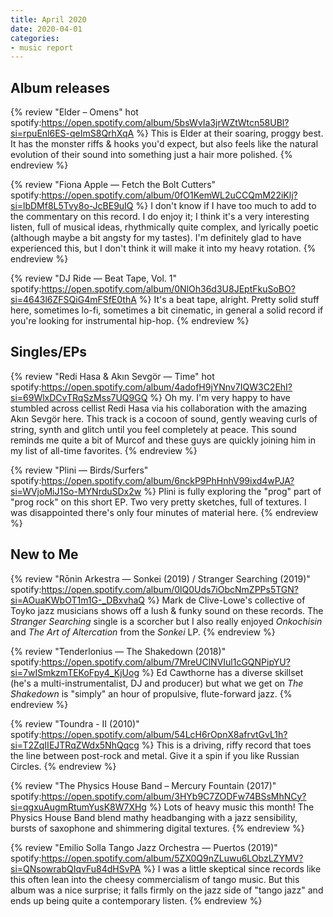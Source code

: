 ```yaml
---
title: April 2020
date: 2020-04-01
categories:
- music report
---
```


## Album releases

{% review "Elder – Omens" hot
  spotify:https://open.spotify.com/album/5bsWvIa3jrWZtWtcn58UBl?si=rpuEnl6ES-qeImS8QrhXqA
%}
  This is Elder at their soaring, proggy best. It has the monster riffs & hooks you'd expect, but also feels like the natural evolution of their sound into something just a hair more polished.
{% endreview %}

{% review "Fiona Apple — Fetch the Bolt Cutters"
  spotify:https://open.spotify.com/album/0fO1KemWL2uCCQmM22iKlj?si=lbDMf8L5Tvy8o-JcBE9uIQ
%}
  I don't know if I have too much to add to the commentary on this record. I do enjoy it; I think it's a very interesting listen, full of musical ideas, rhythmically quite complex, and lyrically poetic (although maybe a bit angsty for my tastes). I'm definitely glad to have experienced this, but I don't think it will make it into my heavy rotation.
{% endreview %}

{% review "DJ Ride — Beat Tape, Vol. 1"
  spotify:https://open.spotify.com/album/0NlOh36d3U8JEptFkuSoBO?si=4643l6ZFSQiG4mFSfE0thA
%}
  It's a beat tape, alright. Pretty solid stuff here, sometimes lo-fi, sometimes a bit cinematic, in general a solid record if you're looking for instrumental hip-hop.
{% endreview %}


## Singles/EPs

{% review "Redi Hasa & Akın Sevgör — Time" hot
  spotify:https://open.spotify.com/album/4adofH9jYNnv7IQW3C2EhI?si=69WlxDCvTRqSzMss7UQ9GQ
%}
  Oh my. I'm very happy to have stumbled across cellist Redi Hasa via his collaboration with the amazing Akın Sevgör here. This track is a cocoon of sound, gently weaving curls of string, synth and glitch until you feel completely at peace. This sound reminds me quite a bit of Murcof and these guys are quickly joining him in my list of all-time favorites.
{% endreview %}

{% review "Plini — Birds/Surfers"
  spotify:https://open.spotify.com/album/6nckP9PhHnhV99ixd4wPJA?si=WVjoMiJ1So-MYNrduSDx2w
%}
  Plini is fully exploring the "prog" part of "prog rock" on this short EP. Two very pretty sketches, full of textures. I was disappointed there's only four minutes of material here.
{% endreview %}


## New to Me

{% review "Rōnin Arkestra — Sonkei (2019) / Stranger Searching (2019)"
  spotify:https://open.spotify.com/album/0lQ0Uds7iObcNmZPPs5TGN?si=AOuaKWbOT1m1G-_DBxvhaQ
%}
  Mark de Clive-Lowe's collective of Toyko jazz musicians shows off a lush & funky sound on these records. The _Stranger Searching_ single is a scorcher but I also really enjoyed _Onkochisin_ and _The Art of Altercation_ from the _Sonkei_ LP.
{% endreview %}

{% review "Tenderlonius — The Shakedown (2018)"
  spotify:https://open.spotify.com/album/7MreUClNVIul1cGQNPipYU?si=7wISmkzmTEKoFpy4_KjUog
%}
  Ed Cawthorne has a diverse skillset (he's a multi-instrumentalist, DJ and producer) but what we get on _The Shakedown_ is "simply" an hour of propulsive, flute-forward jazz.
{% endreview %}

{% review "Toundra - II (2010)"
  spotify:https://open.spotify.com/album/54LcH6rOpnX8afrvtGvL1h?si=T2ZqIIEJTRqZWdx5NhQqcg
%}
  This is a driving, riffy record that toes the line between post-rock and metal. Give it a spin if you like Russian Circles.
{% endreview %}

{% review "The Physics House Band – Mercury Fountain (2017)"
  spotify:https://open.spotify.com/album/3HYb9C7ZODFw74BSsMhNCy?si=qgxuAugmRtumYusK8W7XHg
%}
  Lots of heavy music this month! The Physics House Band blend mathy headbanging with a jazz sensibility, bursts of saxophone and shimmering digital textures.
{% endreview %}

{% review "Emilio Solla Tango Jazz Orchestra — Puertos (2019)"
  spotify:https://open.spotify.com/album/5ZX0Q9nZLuwu6LObzLZYMV?si=QNsowrabQIqvFu84dHSvPA
%}
  I was a little skeptical since records like this often lean into the cheesy commercialism of tango music. But this album was a nice surprise; it falls firmly on the jazz side of "tango jazz" and ends up being quite a contemporary listen.
{% endreview %}
